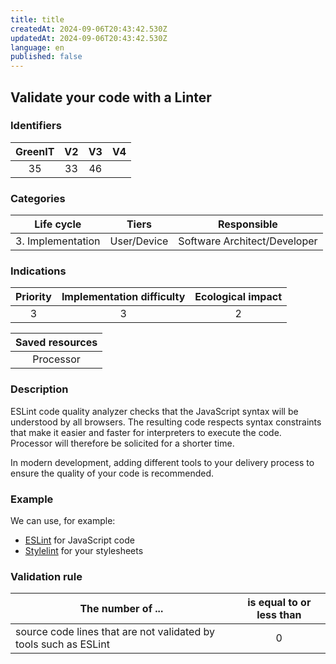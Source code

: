 ```yaml
---
title: title
createdAt: 2024-09-06T20:43:42.530Z
updatedAt: 2024-09-06T20:43:42.530Z
language: en
published: false
---
```

## Validate your code with a Linter

### Identifiers

| GreenIT | V2  | V3  |  V4  |
|:-------:|:---:|:---:|:----:|
|    35   |  33 | 46  |      |

### Categories

|    Life cycle     |    Tiers    |         Responsible          |
|:-----------------:|:-----------:|:----------------------------:|
| 3. Implementation | User/Device | Software Architect/Developer |

### Indications

|       Priority       | Implementation difficulty  | Ecological impact |
|:--------------------:|:--------------------------:|:-----------------:|
|          3           |             3              |         2         |

|                      Saved resources                      |
|:---------------------------------------------------------:|
|                         Processor                         |

### Description

ESLint code quality analyzer checks that the JavaScript syntax will be understood by all browsers. 
The resulting code respects syntax constraints that make it easier and faster for interpreters to execute the code. 
Processor will therefore be solicited for a shorter time.

In modern development, adding different tools to your delivery process to ensure the quality of your code is recommended. 

### Example

We can use, for example:
* [ESLint](https://eslint.org/) for JavaScript code
* [Stylelint](https://stylelint.io/) for your stylesheets

### Validation rule

| The number of ...                                                | is equal to or less than |  
|------------------------------------------------------------------|:------------------------:|
| source code lines that are not validated by tools such as ESLint |            0             |
